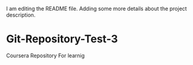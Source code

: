 I am editing the README file. Adding some more details about the project description.
# Git-Repository-Test-3
Coursera Repository For learnig 
